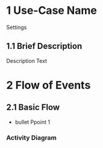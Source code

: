 # 1 Use-Case Name

Settings

## 1.1 Brief Description

Description Text

# 2 Flow of Events

## 2.1 Basic Flow

+ bullet Ppoint 1

### Activity Diagram